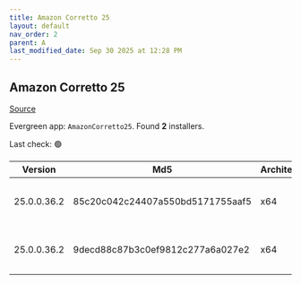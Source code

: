 ```yaml
---
title: Amazon Corretto 25
layout: default
nav_order: 2
parent: A
last_modified_date: Sep 30 2025 at 12:28 PM
---
```


## Amazon Corretto 25

[Source](https://aws.amazon.com/corretto/)

Evergreen app: `AmazonCorretto25`. Found **2** installers.

Last check: 🟢

| Version     | Md5                              | Architecture | Type | URI                                                                                                                                                                                                          |
| ----------- | -------------------------------- | ------------ | ---- | ------------------------------------------------------------------------------------------------------------------------------------------------------------------------------------------------------------ |
| 25.0.0.36.2 | 85c20c042c24407a550bd5171755aaf5 | x64          | msi  | [https://corretto.aws/downloads/resources/25.0.0.36.2/amazon-corretto-25.0.0.36.2-windows-x64.msi](https://corretto.aws/downloads/resources/25.0.0.36.2/amazon-corretto-25.0.0.36.2-windows-x64.msi)         |
| 25.0.0.36.2 | 9decd88c87b3c0ef9812c277a6a027e2 | x64          | zip  | [https://corretto.aws/downloads/resources/25.0.0.36.2/amazon-corretto-25.0.0.36.2-windows-x64-jdk.zip](https://corretto.aws/downloads/resources/25.0.0.36.2/amazon-corretto-25.0.0.36.2-windows-x64-jdk.zip) |
